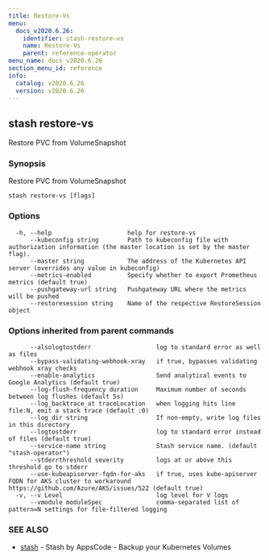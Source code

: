 ```yaml
---
title: Restore-Vs
menu:
  docs_v2020.6.26:
    identifier: stash-restore-vs
    name: Restore-Vs
    parent: reference-operator
menu_name: docs_v2020.6.26
section_menu_id: reference
info:
  catalog: v2020.6.26
  version: v2020.6.26
---
```


## stash restore-vs

Restore PVC from VolumeSnapshot

### Synopsis

Restore PVC from VolumeSnapshot

```
stash restore-vs [flags]
```

### Options

```
  -h, --help                     help for restore-vs
      --kubeconfig string        Path to kubeconfig file with authorization information (the master location is set by the master flag).
      --master string            The address of the Kubernetes API server (overrides any value in kubeconfig)
      --metrics-enabled          Specify whether to export Prometheus metrics (default true)
      --pushgateway-url string   Pushgateway URL where the metrics will be pushed
      --restoresession string    Name of the respective RestoreSession object
```

### Options inherited from parent commands

```
      --alsologtostderr                  log to standard error as well as files
      --bypass-validating-webhook-xray   if true, bypasses validating webhook xray checks
      --enable-analytics                 Send analytical events to Google Analytics (default true)
      --log-flush-frequency duration     Maximum number of seconds between log flushes (default 5s)
      --log_backtrace_at traceLocation   when logging hits line file:N, emit a stack trace (default :0)
      --log_dir string                   If non-empty, write log files in this directory
      --logtostderr                      log to standard error instead of files (default true)
      --service-name string              Stash service name. (default "stash-operator")
      --stderrthreshold severity         logs at or above this threshold go to stderr
      --use-kubeapiserver-fqdn-for-aks   if true, uses kube-apiserver FQDN for AKS cluster to workaround https://github.com/Azure/AKS/issues/522 (default true)
  -v, --v Level                          log level for V logs
      --vmodule moduleSpec               comma-separated list of pattern=N settings for file-filtered logging
```

### SEE ALSO

* [stash](/docs/v2020.6.26/reference/operator/stash)	 - Stash by AppsCode - Backup your Kubernetes Volumes

